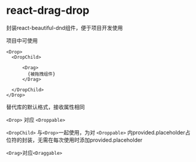 # react-drag-drop
封装react-beautiful-dnd组件，便于项目开发使用

项目中可使用

	<Drop>
      <DropChild>
 
          <Drag>
            {被拖拽组件}
          </Drag>
          
      </DropChild>
    </Drop>
    
    
替代库的默认格式，接收属性相同

```<Drop>``` 对应 ```<Droppable>```

```<DropChild>``` 与```<Drop>```一起使用，为对 ```<Droppable>``` 内provided.placeholder占位符的封装，无需在每次使用时添加provided.placeholder

```<Drag>```对应```<Draggable>```
